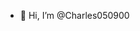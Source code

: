 - 👋 Hi, I’m @Charles050900


<!---
Charles050900/Charles050900 is a ✨ special ✨ repository because its `README.md` (this file) appears on your GitHub profile.
You can click the Preview link to take a look at your changes.
--->

